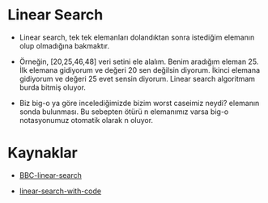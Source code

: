 # Linear Search

- Linear search, tek tek elemanları dolandıktan sonra istediğim elemanın olup olmadığına bakmaktır.

- Örneğin, [20,25,46,48] veri setini ele alalım. Benim aradığım eleman 25. İlk elemana gidiyorum ve değeri 20 sen değilsin diyorum. İkinci elemana gidiyorum ve değeri 25 evet sensin diyorum. Linear search algoritmam burda bitmiş oluyor.

- Biz big-o ya göre incelediğimizde bizim worst caseimiz neydi? elemanın sonda bulunması. Bu sebepten ötürü n elemanımız varsa big-o notasyonumuz otomatik olarak n oluyor.

# Kaynaklar

- [BBC-linear-search](https://www.bbc.co.uk/bitesize/guides/z7kkw6f/revision/7)

- [linear-search-with-code](https://www.programiz.com/dsa/linear-search)